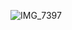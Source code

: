 ![IMG_7397](https://github.com/INDIGNANCY/INDIGNANCY/assets/175076888/528952b8-022b-4466-a168-4bee1c2a29ad)
